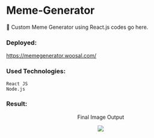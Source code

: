 # Meme-Generator
🤡 Custom Meme Generator using React.js codes go here.

### Deployed:
https://memegenerator.woosal.com/

### Used Technologies:
```
React JS
Node.js
```

### Result:
<div align="center">
  <p>Final Image Output</p>
   <img src="https://woosal.com/1337/chrome_MFo6RIgMQP1337_tpO3IgsyvQL7NEJhNabwD5VaAKwKOFLxkeleDUGejlcHGZwWCY.png" />
</div>
